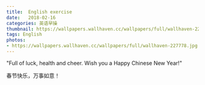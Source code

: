 ```yaml
---
title:  English exercise
date:   2018-02-16
categories: 英语早操
thumbnail: https://wallpapers.wallhaven.cc/wallpapers/full/wallhaven-227778.jpg
tags: English
photos:
- https://wallpapers.wallhaven.cc/wallpapers/full/wallhaven-227778.jpg
---
```


"Full of luck, health and cheer. Wish you a Happy Chinese New Year!"
<p>春节快乐，万事如意！</p>
